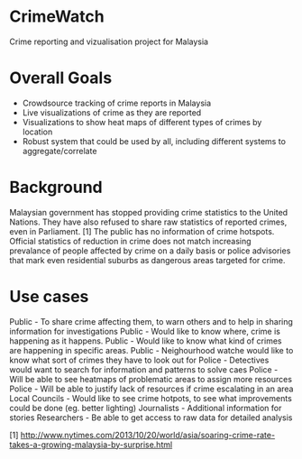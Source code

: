 CrimeWatch
==========

Crime reporting and vizualisation project for Malaysia

Overall Goals
=============

 - Crowdsource tracking of crime reports in Malaysia
 - Live visualizations of crime as they are reported
 - Visualizations to show heat maps of different types of crimes by location
 - Robust system that could be used by all, including different systems to aggregate/correlate

Background
==========

Malaysian government has stopped providing crime statistics to the United Nations. They have also refused
to share raw statistics of reported crimes, even in Parliament. [1] The public has no information of crime
hotspots. Official statistics of reduction in crime does not match increasing prevalance of people
affected by crime on a daily basis or police advisories that mark even residential suburbs as dangerous
areas targeted for crime.

Use cases
=========

Public - To share crime affecting them, to warn others and to help in sharing information for investigations
Public - Would like to know where, crime is happening as it happens.
Public - Would like to know what kind of crimes are happening in specific areas.
Public - Neighourhood watche would like to know what sort of crimes they have to look out for
Police - Detectives would want to search for information and patterns to solve caes
Police - Will be able to see heatmaps of problematic areas to assign more resources
Police - Will be able to justify lack of resources if crime escalating in an area
Local Councils - Would like to see crime hotpots, to see what improvements could be done (eg. better lighting)
Journalists - Additional information for stories
Researchers - Be able to get access to raw data for detailed analysis


[1] http://www.nytimes.com/2013/10/20/world/asia/soaring-crime-rate-takes-a-growing-malaysia-by-surprise.html

